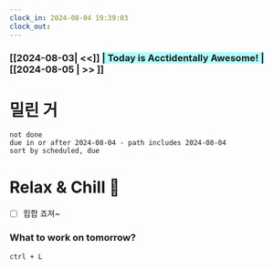 ```yaml
---
clock_in: 2024-08-04 19:39:03
clock_out: 
---
```

### [[2024-08-03| <<]] <span style="background:#b1ffff">| Today is Acctidentally Awesome! |</span> [[2024-08-05 | >> ]]

# 밀린 거
```tasks
not done 
due in or after 2024-08-04 - path includes 2024-08-04 
sort by scheduled, due
```

# Relax & Chill 🍻
- [ ] 힙합 죠져~



### What to work on tomorrow?
`ctrl + L`
